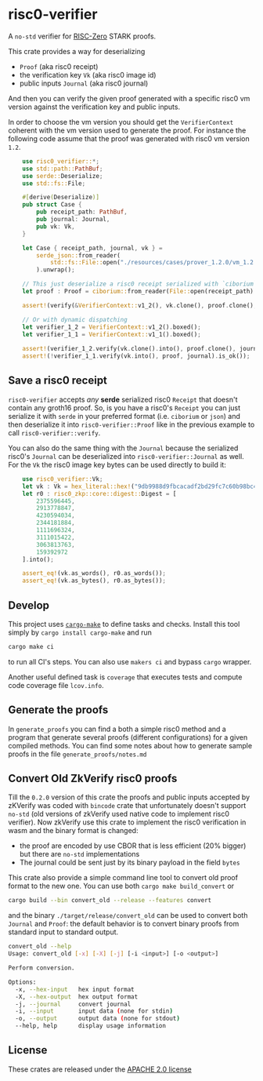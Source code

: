 # risc0-verifier

A `no-std` verifier for [RISC-Zero](https://github.com/risc0/risc0) STARK proofs.

This crate provides a way for deserializing

- `Proof` (aka risc0 receipt)
- the verification key `Vk` (aka risc0 image id)
- public inputs `Journal` (aka risc0 journal)

And then you can verify the given proof generated with a specific risc0 vm version against
the verification key and public inputs.

In order to choose the vm version you should get the `VerifierContext` coherent with the
vm version used to generate the proof. For instance the following code assume that the proof
was generated with risc0 vm version `1.2`.

```rust
    use risc0_verifier::*;
    use std::path::PathBuf;
    use serde::Deserialize;
    use std::fs::File;

    #[derive(Deserialize)]
    pub struct Case {
        pub receipt_path: PathBuf,
        pub journal: Journal,
        pub vk: Vk,
    }

    let Case { receipt_path, journal, vk } =
        serde_json::from_reader(
            std::fs::File::open("./resources/cases/prover_1.2.0/vm_1.2.0/poseidon2_22.json").unwrap()
        ).unwrap();

    // This just deserialize a risc0 receipt serialized with `ciborium` crate
    let proof : Proof = ciborium::from_reader(File::open(receipt_path).unwrap()).unwrap();

    assert!(verify(&VerifierContext::v1_2(), vk.clone(), proof.clone(), journal.clone()).is_ok());

    // Or with dynamic dispatching
    let verifier_1_2 = VerifierContext::v1_2().boxed();
    let verifier_1_1 = VerifierContext::v1_1().boxed();
    
    assert!(verifier_1_2.verify(vk.clone().into(), proof.clone(), journal.clone()).is_ok());
    assert!(!verifier_1_1.verify(vk.into(), proof, journal).is_ok());
```

## Save a risc0 receipt

`risc0-verifier` accepts _any_ **serde** serialized risc0 `Receipt` that doesn't
contain any groth16 proof. So, is you have a risc0's `Receipt` you can just serialize it
with `serde` in your preferred format (i.e. `ciborium` or `json`) and then deserialize
it into `risc0-verifier::Proof` like in the previous example to call `risc0-verifier::verify`.

You can also do the same thing with the `Journal` because the serialized risc0's `Journal` can
be deserialized into `risc0-verifier::Journal` as well. For the
`Vk` the risc0 image key bytes can be used directly to build it:

```rust
    use risc0_verifier::Vk;
    let vk : Vk = hex_literal::hex!("9db9988d9fbcacadf2bd29fc7c60b98bc4234342fe536eb983169eb6cc248009").into();
    let r0 : risc0_zkp::core::digest::Digest = [
        2375596445,
        2913778847,
        4230594034,
        2344181884,
        1111696324,
        3111015422,
        3063813763,
        159392972
    ].into();

    assert_eq!(vk.as_words(), r0.as_words());
    assert_eq!(vk.as_bytes(), r0.as_bytes());
```

## Develop

This project uses [`cargo-make`](https://github.com/sagiegurari/cargo-make) to define
tasks and checks. Install this tool simply by `cargo install cargo-make` and run

```sh
cargo make ci
```

to run all CI's steps. You can also use `makers ci` and bypass `cargo` wrapper.

Another useful defined task is `coverage` that executes tests and compute code
coverage file `lcov.info`.

## Generate the proofs

In `generate_proofs` you can find a both a simple risc0 method and a program that
generate several proofs (different configurations) for a given compiled methods. You
can find some notes about how to generate sample proofs in the file `generate_proofs/notes.md`

## Convert Old ZkVerify risc0 proofs

Till the `0.2.0` version of this crate the proofs and public inputs accepted by zKVerify
was coded with `bincode` crate that unfortunately doesn't support `no-std` (old versions
of zkVerify used native code to implement risc0 verifier). Now zkVerify use this crate to
implement the risc0 verification in wasm and the binary format is changed:

- the proof are encoded by use CBOR that is less efficient (20% bigger) but there are
  `no-std` implementations
- The journal could be sent just by its binary payload in the field `bytes`

This crate also provide a simple command line tool to convert old proof format to the new
one. You can use both `cargo make build_convert` or

```sh
cargo build --bin convert_old --release --features convert
```

and the binary `./target/release/convert_old` can be used to convert both `Journal` and `Proof`:
the default behavior is to convert binary proofs from standard input to standard output.

```sh
convert_old --help
Usage: convert_old [-x] [-X] [-j] [-i <input>] [-o <output>]

Perform conversion.

Options:
  -x, --hex-input   hex input format
  -X, --hex-output  hex output format
  -j, --journal     convert journal
  -i, --input       input data (none for stdin)
  -o, --output      output data (none for stdout)
  --help, help      display usage information
```

## License

These crates are released under the [APACHE 2.0 license](LICENSE-APACHE2)
